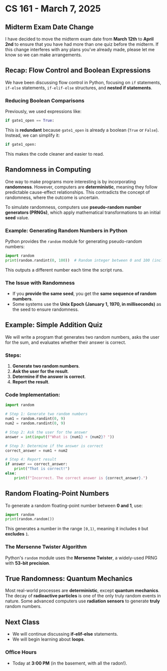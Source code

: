 # CS 161 - March 7, 2025

## Midterm Exam Date Change
I have decided to move the midterm exam date from **March 12th** to **April 2nd** to ensure that you have had more than one quiz before the midterm. If this change interferes with any plans you've already made, please let me know so we can make arrangements.

## Recap: Flow Control and Boolean Expressions
We have been discussing flow control in Python, focusing on `if` statements, `if-else` statements, `if-elif-else` structures, and **nested if statements**.

### Reducing Boolean Comparisons
Previously, we used expressions like:
```python
if gate1_open == True:
```
This is **redundant** because `gate1_open` is already a boolean (`True` or `False`). Instead, we can simplify it:
```python
if gate1_open:
```
This makes the code cleaner and easier to read.

## Randomness in Computing
One way to make programs more interesting is by incorporating **randomness**. However, computers are **deterministic**, meaning they follow predictable cause-effect relationships. This contradicts the concept of randomness, where the outcome is uncertain.

To simulate randomness, computers use **pseudo-random number generators (PRNGs)**, which apply mathematical transformations to an initial **seed** value.

### Example: Generating Random Numbers in Python
Python provides the `random` module for generating pseudo-random numbers:
```python
import random
print(random.randint(0, 100))  # Random integer between 0 and 100 (inclusive)
```
This outputs a different number each time the script runs.

### The Issue with Randomness
- If you **provide the same seed**, you get the **same sequence of random numbers**.
- Some systems use the **Unix Epoch (January 1, 1970, in milliseconds)** as the seed to ensure randomness.

## Example: Simple Addition Quiz
We will write a program that generates two random numbers, asks the user for the sum, and evaluates whether their answer is correct.

### Steps:
1. **Generate two random numbers**.
2. **Ask the user for the result**.
3. **Determine if the answer is correct**.
4. **Report the result**.

### Code Implementation:
```python
import random

# Step 1: Generate two random numbers
num1 = random.randint(0, 9)
num2 = random.randint(0, 9)

# Step 2: Ask the user for the answer
answer = int(input(f"What is {num1} + {num2}? "))

# Step 3: Determine if the answer is correct
correct_answer = num1 + num2

# Step 4: Report result
if answer == correct_answer:
    print("That is correct!")
else:
    print(f"Incorrect. The correct answer is {correct_answer}.")
```

## Random Floating-Point Numbers
To generate a random floating-point number between **0 and 1**, use:
```python
import random
print(random.random())
```
This generates a number in the range `[0,1)`, meaning it includes `0` but **excludes** `1`.

### The Mersenne Twister Algorithm
Python's `random` module uses the **Mersenne Twister**, a widely-used PRNG with **53-bit precision**.

## True Randomness: Quantum Mechanics
Most real-world processes are **deterministic**, except **quantum mechanics**. The decay of **radioactive particles** is one of the only truly random events in nature. Some advanced computers use **radiation sensors** to generate **truly** random numbers.

## Next Class
- We will continue discussing **if-elif-else** statements.
- We will begin learning about **loops**.

### Office Hours
- Today at **3:00 PM** (in the basement, with all the radon!).

